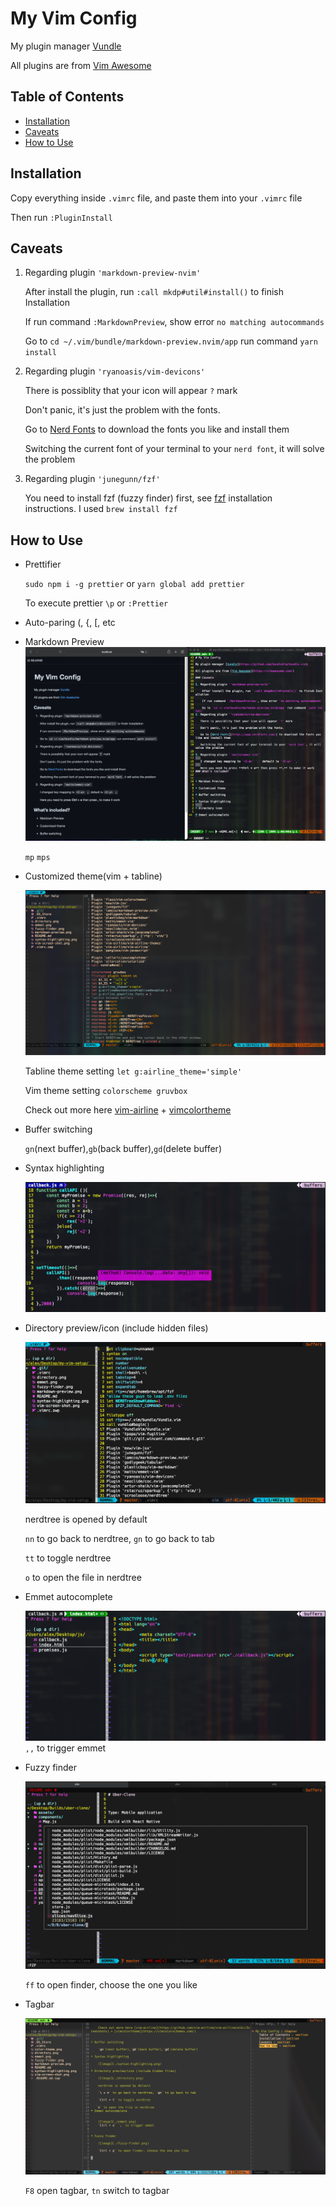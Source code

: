 # My Vim Config





My plugin manager [Vundle](https://github.com/VundleVim/Vundle.vim) 

All plugins are from [Vim Awesome](https://vimawesome.com/)

## Table of Contents



* [Installation](#installation)
* [Caveats](#caveats)
* [How to Use](#how-to-use)

## Installation

Copy everything inside `.vimrc` file, and paste them into your `.vimrc` file

Then run `:PluginInstall`


## Caveats





1. Regarding plugin `'markdown-preview-nvim'`

    After install the plugin, run `:call mkdp#util#install()` to finish Installation

    If run command `:MarkdownPreview`, show error `no matching autocommands`

    Go to `cd ~/.vim/bundle/markdown-preview.nvim/app` run command `yarn install`
   
2. Regarding plugin `'ryanoasis/vim-devicons'`

   There is possiblity that your icon will appear `?` mark

   Don't panic, it's just the problem with the fonts.

   Go to [Nerd Fonts](https://www.nerdfonts.com/) to download the fonts you like and install them

   Switching the current font of your terminal to your `nerd font`, it will solve the problem

3. Regarding plugin `'junegunn/fzf'`

   You need to install fzf (fuzzy finder) first, see [fzf](https://github.com/junegunn/fzf) installation instructions. I used `brew install fzf`



## How to Use







* Prettifier

    `sudo npm i -g prettier` or `yarn global add prettier`
    
    To execute prettier `\p` or `:Prettier`
    
* Auto-paring (, {, [, etc

* Markdown Preview
    ![image](./markdown-preview.png)
    
    `mp` `mps`
* Customized theme(vim + tabline)

    ![image](./color-theme.png)

    Tabline theme setting `let g:airline_theme='simple'`

    Vim theme setting `colorscheme gruvbox`
    
    Check out more here [vim-airline](https://github.com/vim-airline/vim-airline/wiki/Screenshots) + [vimcolortheme](https://vimcolorschemes.com/)


* Buffer switching
    
    `gn`(next buffer),`gb`(back buffer),`gd`(delete buffer)

* Syntax highlighting
    
    ![image](./syntax-highlighting.png)

* Directory preview/icon (include hidden files)

    ![image](./directory.png)
     
    nerdtree is opened by default

    `nn` to go back to nerdtree, `gn` to go back to tab

    `tt` to toggle nerdtree
    
   `o` to open the file in nerdtree
* Emmet autocomplete


    ![image](./emmet.png)
    `,,` to trigger emmet


* Fuzzy finder

    ![image](./fuzzy-finder.png)

    `ff` to open finder, choose the one you like 

* Tagbar

    ![image](./tagbar.png)

    `F8` open tagbar, `tn` switch to tagbar






